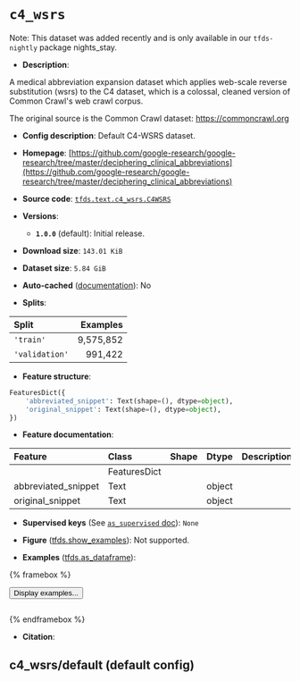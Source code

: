 <div itemscope itemtype="http://schema.org/Dataset">
  <div itemscope itemprop="includedInDataCatalog" itemtype="http://schema.org/DataCatalog">
    <meta itemprop="name" content="TensorFlow Datasets" />
  </div>
  <meta itemprop="name" content="c4_wsrs" />
  <meta itemprop="description" content="A medical abbreviation expansion dataset which applies web-scale reverse&#10;substitution (wsrs) to the C4 dataset, which is a colossal, cleaned version of&#10;Common Crawl&#x27;s web crawl corpus.&#10;&#10;The original source is the Common Crawl dataset: https://commoncrawl.org&#10;&#10;To use this dataset:&#10;&#10;```python&#10;import tensorflow_datasets as tfds&#10;&#10;ds = tfds.load(&#x27;c4_wsrs&#x27;, split=&#x27;train&#x27;)&#10;for ex in ds.take(4):&#10;  print(ex)&#10;```&#10;&#10;See [the guide](https://www.tensorflow.org/datasets/overview) for more&#10;informations on [tensorflow_datasets](https://www.tensorflow.org/datasets).&#10;&#10;" />
  <meta itemprop="url" content="https://www.tensorflow.org/datasets/catalog/c4_wsrs" />
  <meta itemprop="sameAs" content="https://github.com/google-research/google-research/tree/master/deciphering_clinical_abbreviations" />
  <meta itemprop="citation" content="" />
</div>

# `c4_wsrs`


Note: This dataset was added recently and is only available in our
`tfds-nightly` package
<span class="material-icons" title="Available only in the tfds-nightly package">nights_stay</span>.

*   **Description**:

A medical abbreviation expansion dataset which applies web-scale reverse
substitution (wsrs) to the C4 dataset, which is a colossal, cleaned version of
Common Crawl's web crawl corpus.

The original source is the Common Crawl dataset: https://commoncrawl.org

*   **Config description**: Default C4-WSRS dataset.

*   **Homepage**:
    [https://github.com/google-research/google-research/tree/master/deciphering_clinical_abbreviations](https://github.com/google-research/google-research/tree/master/deciphering_clinical_abbreviations)

*   **Source code**:
    [`tfds.text.c4_wsrs.C4WSRS`](https://github.com/tensorflow/datasets/tree/master/tensorflow_datasets/text/c4_wsrs/c4_wsrs.py)

*   **Versions**:

    *   **`1.0.0`** (default): Initial release.

*   **Download size**: `143.01 KiB`

*   **Dataset size**: `5.84 GiB`

*   **Auto-cached**
    ([documentation](https://www.tensorflow.org/datasets/performances#auto-caching)):
    No

*   **Splits**:

Split          | Examples
:------------- | --------:
`'train'`      | 9,575,852
`'validation'` | 991,422

*   **Feature structure**:

```python
FeaturesDict({
    'abbreviated_snippet': Text(shape=(), dtype=object),
    'original_snippet': Text(shape=(), dtype=object),
})
```

*   **Feature documentation**:

Feature             | Class        | Shape | Dtype  | Description
:------------------ | :----------- | :---- | :----- | :----------
                    | FeaturesDict |       |        |
abbreviated_snippet | Text         |       | object |
original_snippet    | Text         |       | object |

*   **Supervised keys** (See
    [`as_supervised` doc](https://www.tensorflow.org/datasets/api_docs/python/tfds/load#args)):
    `None`

*   **Figure**
    ([tfds.show_examples](https://www.tensorflow.org/datasets/api_docs/python/tfds/visualization/show_examples)):
    Not supported.

*   **Examples**
    ([tfds.as_dataframe](https://www.tensorflow.org/datasets/api_docs/python/tfds/as_dataframe)):

<!-- mdformat off(HTML should not be auto-formatted) -->

{% framebox %}

<button id="displaydataframe">Display examples...</button>
<div id="dataframecontent" style="overflow-x:auto"></div>
<script>
const url = "https://storage.googleapis.com/tfds-data/visualization/dataframe/c4_wsrs-default-1.0.0.html";
const dataButton = document.getElementById('displaydataframe');
dataButton.addEventListener('click', async () => {
  // Disable the button after clicking (dataframe loaded only once).
  dataButton.disabled = true;

  const contentPane = document.getElementById('dataframecontent');
  try {
    const response = await fetch(url);
    // Error response codes don't throw an error, so force an error to show
    // the error message.
    if (!response.ok) throw Error(response.statusText);

    const data = await response.text();
    contentPane.innerHTML = data;
  } catch (e) {
    contentPane.innerHTML =
        'Error loading examples. If the error persist, please open '
        + 'a new issue.';
  }
});
</script>

{% endframebox %}

<!-- mdformat on -->

*   **Citation**:


## c4_wsrs/default (default config)
